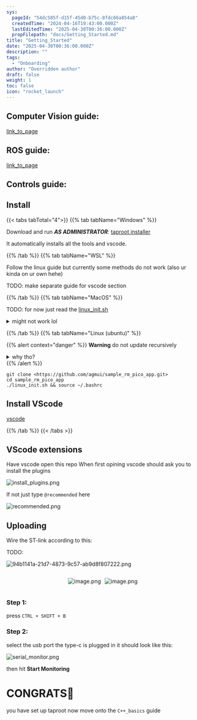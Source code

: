 ```yaml
---
sys:
  pageId: "54dc585f-d15f-45d0-b75c-8fdc66a854a8"
  createdTime: "2024-04-16T19:43:00.000Z"
  lastEditedTime: "2025-04-30T00:36:00.000Z"
  propFilepath: "docs/Getting_Started.md"
title: "Getting_Started"
date: "2025-04-30T00:36:00.000Z"
description: ""
tags:
  - "Onboarding"
author: "Overridden author"
draft: false
weight: 1
toc: false
icon: "rocket_launch"
---
```


## Computer Vision guide:

[link_to_page](86d45bc0-388b-4d26-8848-44f255f73d0e)

## ROS guide:

[link_to_page](3c76c1de-ec8f-46d6-8b0a-294005edc2d5)

## Controls guide:

## Install

{{< tabs tabTotal="4">}}
{{% tab tabName="Windows" %}}

Download and run _**AS ADMINISTRATOR**_: [taproot installer](https://github.com/Thornbots/TeachingFreshies/releases/tag/1.0)

It automatically installs all the tools and vscode.

{{% /tab %}}
{{% tab tabName="WSL" %}}

Follow the linux guide but currently some methods do not work (also ur kinda on ur own hehe)

TODO: make separate guide for vscode section

{{% /tab %}}
{{% tab tabName="MacOS" %}}

TODO: for now just read the [linux_init.sh](https://github.com/agmui/sample_rm_pico_app/blob/main/linux_init.sh)

<details>
<summary>might not work lol</summary>

`brew install libusb pkg-config`

Next install: [vscode](https://code.visualstudio.com/Download)

</details>

{{% /tab %}}
{{% tab tabName="Linux (ubuntu)" %}}

{{% alert context="danger" %}}
**Warning** do not update recursively
<details>
<summary>why tho?</summary>
There are some submodules that may go on for a while (like tinyusb) and I highly
recommend you don't need to get them.
If you want to see what submodules I update just look in `linux_init.sh`
</details>
{{% /alert %}}

```shell
git clone <https://github.com/agmui/sample_rm_pico_app.git>
cd sample_rm_pico_app
./linux_init.sh && source ~/.bashrc
```

## Install VScode

[vscode](https://code.visualstudio.com/Download)

{{% /tab %}}
{{< /tabs >}}

## VScode extensions

Have vscode open this repo
When first opining vscode should ask you to install the plugins

![install_plugins.png](https://prod-files-secure.s3.us-west-2.amazonaws.com/d518164a-d88e-44d1-a4ee-3adb3bd8bce0/89bd30f0-1825-4e77-867b-0a41ce370880/install_plugins.png?X-Amz-Algorithm=AWS4-HMAC-SHA256&X-Amz-Content-Sha256=UNSIGNED-PAYLOAD&X-Amz-Credential=ASIAZI2LB4664TAID24H%2F20250606%2Fus-west-2%2Fs3%2Faws4_request&X-Amz-Date=20250606T033925Z&X-Amz-Expires=3600&X-Amz-Security-Token=IQoJb3JpZ2luX2VjEHkaCXVzLXdlc3QtMiJHMEUCIEJh8v6AtED81Mv01mhFaK8mircnQ6UMNnCbEjF8lCa8AiEAz9nxjRE5QPno1Bv5TA3WZW1jqVXlOv%2FQxJrpjUOytoMq%2FwMIUhAAGgw2Mzc0MjMxODM4MDUiDJn%2FWfwxz1H%2F9tZ%2FJSrcAxqfFwVxkpw0Ma6USDGeF7bLJ4Bh1R6iKcpGFrcwim7qQzVCfghhnR1xRLB%2BaypZY9s1euWxnsa2O1SlsqIrDUn1%2Bj6zUrfAeIlQKRGri55A%2FX%2BufA1AdoGHmam4SICSKHRp3gZEhrciQx9vC8dPQmSZT3ym%2B0sBRAeUGs4FMhVU8HFlA3uglMqvL0I1n7uk9Oyp1uT%2B7wTwj3zwriM6yB1skbfZ94USmLewg80TTF31kr1ww5UWowRgs6l5Essi7ywdNRcFt5jrx63gZx7McdhMDMily31geeUZRi3ovaN2PWC7EC2kIHybuRPrA29pQ2eyJZf6xWHymiphznHZnA3AUG3yd51arz2NSwsjbCnMn6Eqpgk4Q34akorcpj518nnSZtsWi2vO4Yook55BRKNkNN%2BCzPeoV6Hv6pZxeS%2FHKKkM4RfmRgIzLr46MuFRsHE0YijNWdW8T7afLdNNlynihV%2Byqx0Wi5tcLK7obcgiANi7qUv67xmLH%2B9ORtolYQvYWNgpLeub%2BSrYYgIWml5OsMFU%2Fb3Ol%2FAG8SHOlbM0IpkZKxr1V7KZz6HaoLfuAmRsnauoVVO%2BWGJwWnBGMBJkrJzrklTDs7yaej1rdWcfgRBsdNvgbricjMQtMNH1iMIGOqUBJ8dlPC0yRWSnTZfnklr0o5WmlNPOqc5V3G7DNlnri5yYTZ10b9EPVhZTEGMqcxXP0x7JyExBnT0KmJe%2B2gjM5ITFOW2kx9Q4EWmeS09WxANWGy2k70wJ2ALR81xCh1yGzJNVcrtzLlVyrO35rS7%2F40uaIeFJcOSBDQIEfBqT%2FCHsMd4G%2BnqLMmMMGGROrkOBg%2F5JWiACfy5vb8NT6MsZXi1XCnZe&X-Amz-Signature=3a4d25c4c583502e273fde5af8d4fccaba6655caabdcccf5eb9e655041d04e9c&X-Amz-SignedHeaders=host&x-id=GetObject)

If not just type `@recommended` here  

![recommended.png](https://prod-files-secure.s3.us-west-2.amazonaws.com/d518164a-d88e-44d1-a4ee-3adb3bd8bce0/61e661e9-5d85-4dfc-be0d-8d2097a5e793/recommended.png?X-Amz-Algorithm=AWS4-HMAC-SHA256&X-Amz-Content-Sha256=UNSIGNED-PAYLOAD&X-Amz-Credential=ASIAZI2LB4664TAID24H%2F20250606%2Fus-west-2%2Fs3%2Faws4_request&X-Amz-Date=20250606T033925Z&X-Amz-Expires=3600&X-Amz-Security-Token=IQoJb3JpZ2luX2VjEHkaCXVzLXdlc3QtMiJHMEUCIEJh8v6AtED81Mv01mhFaK8mircnQ6UMNnCbEjF8lCa8AiEAz9nxjRE5QPno1Bv5TA3WZW1jqVXlOv%2FQxJrpjUOytoMq%2FwMIUhAAGgw2Mzc0MjMxODM4MDUiDJn%2FWfwxz1H%2F9tZ%2FJSrcAxqfFwVxkpw0Ma6USDGeF7bLJ4Bh1R6iKcpGFrcwim7qQzVCfghhnR1xRLB%2BaypZY9s1euWxnsa2O1SlsqIrDUn1%2Bj6zUrfAeIlQKRGri55A%2FX%2BufA1AdoGHmam4SICSKHRp3gZEhrciQx9vC8dPQmSZT3ym%2B0sBRAeUGs4FMhVU8HFlA3uglMqvL0I1n7uk9Oyp1uT%2B7wTwj3zwriM6yB1skbfZ94USmLewg80TTF31kr1ww5UWowRgs6l5Essi7ywdNRcFt5jrx63gZx7McdhMDMily31geeUZRi3ovaN2PWC7EC2kIHybuRPrA29pQ2eyJZf6xWHymiphznHZnA3AUG3yd51arz2NSwsjbCnMn6Eqpgk4Q34akorcpj518nnSZtsWi2vO4Yook55BRKNkNN%2BCzPeoV6Hv6pZxeS%2FHKKkM4RfmRgIzLr46MuFRsHE0YijNWdW8T7afLdNNlynihV%2Byqx0Wi5tcLK7obcgiANi7qUv67xmLH%2B9ORtolYQvYWNgpLeub%2BSrYYgIWml5OsMFU%2Fb3Ol%2FAG8SHOlbM0IpkZKxr1V7KZz6HaoLfuAmRsnauoVVO%2BWGJwWnBGMBJkrJzrklTDs7yaej1rdWcfgRBsdNvgbricjMQtMNH1iMIGOqUBJ8dlPC0yRWSnTZfnklr0o5WmlNPOqc5V3G7DNlnri5yYTZ10b9EPVhZTEGMqcxXP0x7JyExBnT0KmJe%2B2gjM5ITFOW2kx9Q4EWmeS09WxANWGy2k70wJ2ALR81xCh1yGzJNVcrtzLlVyrO35rS7%2F40uaIeFJcOSBDQIEfBqT%2FCHsMd4G%2BnqLMmMMGGROrkOBg%2F5JWiACfy5vb8NT6MsZXi1XCnZe&X-Amz-Signature=9ce88bd21c5d259028f316a679098fcf52e89905b6195077c3d41071b1e89b83&X-Amz-SignedHeaders=host&x-id=GetObject)

## Uploading

Wire the ST-link according to this:

TODO:

![94b1141a-21d7-4873-9c57-ab9d8f807222.png](https://prod-files-secure.s3.us-west-2.amazonaws.com/d518164a-d88e-44d1-a4ee-3adb3bd8bce0/e5fad17d-ab82-4300-9f4c-505ab4b1202c/94b1141a-21d7-4873-9c57-ab9d8f807222.png?X-Amz-Algorithm=AWS4-HMAC-SHA256&X-Amz-Content-Sha256=UNSIGNED-PAYLOAD&X-Amz-Credential=ASIAZI2LB4664TAID24H%2F20250606%2Fus-west-2%2Fs3%2Faws4_request&X-Amz-Date=20250606T033925Z&X-Amz-Expires=3600&X-Amz-Security-Token=IQoJb3JpZ2luX2VjEHkaCXVzLXdlc3QtMiJHMEUCIEJh8v6AtED81Mv01mhFaK8mircnQ6UMNnCbEjF8lCa8AiEAz9nxjRE5QPno1Bv5TA3WZW1jqVXlOv%2FQxJrpjUOytoMq%2FwMIUhAAGgw2Mzc0MjMxODM4MDUiDJn%2FWfwxz1H%2F9tZ%2FJSrcAxqfFwVxkpw0Ma6USDGeF7bLJ4Bh1R6iKcpGFrcwim7qQzVCfghhnR1xRLB%2BaypZY9s1euWxnsa2O1SlsqIrDUn1%2Bj6zUrfAeIlQKRGri55A%2FX%2BufA1AdoGHmam4SICSKHRp3gZEhrciQx9vC8dPQmSZT3ym%2B0sBRAeUGs4FMhVU8HFlA3uglMqvL0I1n7uk9Oyp1uT%2B7wTwj3zwriM6yB1skbfZ94USmLewg80TTF31kr1ww5UWowRgs6l5Essi7ywdNRcFt5jrx63gZx7McdhMDMily31geeUZRi3ovaN2PWC7EC2kIHybuRPrA29pQ2eyJZf6xWHymiphznHZnA3AUG3yd51arz2NSwsjbCnMn6Eqpgk4Q34akorcpj518nnSZtsWi2vO4Yook55BRKNkNN%2BCzPeoV6Hv6pZxeS%2FHKKkM4RfmRgIzLr46MuFRsHE0YijNWdW8T7afLdNNlynihV%2Byqx0Wi5tcLK7obcgiANi7qUv67xmLH%2B9ORtolYQvYWNgpLeub%2BSrYYgIWml5OsMFU%2Fb3Ol%2FAG8SHOlbM0IpkZKxr1V7KZz6HaoLfuAmRsnauoVVO%2BWGJwWnBGMBJkrJzrklTDs7yaej1rdWcfgRBsdNvgbricjMQtMNH1iMIGOqUBJ8dlPC0yRWSnTZfnklr0o5WmlNPOqc5V3G7DNlnri5yYTZ10b9EPVhZTEGMqcxXP0x7JyExBnT0KmJe%2B2gjM5ITFOW2kx9Q4EWmeS09WxANWGy2k70wJ2ALR81xCh1yGzJNVcrtzLlVyrO35rS7%2F40uaIeFJcOSBDQIEfBqT%2FCHsMd4G%2BnqLMmMMGGROrkOBg%2F5JWiACfy5vb8NT6MsZXi1XCnZe&X-Amz-Signature=e403d0c4a07b29e9d3b6864eef13ea6063401db993ea96519784c9534ed871ff&X-Amz-SignedHeaders=host&x-id=GetObject)

<div style="display: flex;flex-direction: row; column-gap:10px; max-width: 630px;justify-content: center;">
<div>

![image.png](https://prod-files-secure.s3.us-west-2.amazonaws.com/d518164a-d88e-44d1-a4ee-3adb3bd8bce0/210ecb78-1116-4d7b-b9b7-2292f66fa2c2/image.png?X-Amz-Algorithm=AWS4-HMAC-SHA256&X-Amz-Content-Sha256=UNSIGNED-PAYLOAD&X-Amz-Credential=ASIAZI2LB4665TRZC64G%2F20250606%2Fus-west-2%2Fs3%2Faws4_request&X-Amz-Date=20250606T033927Z&X-Amz-Expires=3600&X-Amz-Security-Token=IQoJb3JpZ2luX2VjEHkaCXVzLXdlc3QtMiJHMEUCIQC4Myh1mTPKph9TDJf6beN7kUmnj9%2BtGkyS8autZ3aAFQIgLMQUm%2Bcn73CmMUawlo08L%2BmmNyjf3E51%2B9UtD8zpFhwq%2FwMIUhAAGgw2Mzc0MjMxODM4MDUiDF%2Bm%2FvGvZv%2FzZahkOCrcA%2Fkey1gyH2iF5ARMpkVBR3ilJyYSXDgv1%2FaklxojA5GJptpS4EG0oiQQpW6aH4Fx1GIIq10IpJXlfBxqjm12kFpSkHQGkQf9O52r7J6MMBvk9fgofAPnsMlc8vUNXEuZoQUdN6mJPuXKILIeJvhEM00i8Jy3EEfymrCrKtG40reoKM9OPGo5ZltH%2FHxtvCAaY6aXGDE0U%2FDahkt9J4mmCQjQnAppNGrIY8Z8brMacIrhjkR7ELdWPDHlV3yAoC7RaxzRtXXN%2B%2FW48vs6ydEkjJNijW1u24kgxt0HOB0q%2BECyRZ9HXTipkT787Lq3IW2glQQyclPVLDnnCbOWeTk4w%2FDePpkzqfuhgznM3jWEHznuBsyJZ8%2BtH3PCzDGRUTwTqX%2BYTkZssS%2Fv5ZB00RnBNZm1iRjmL1AjsbUjuZwqNHKbYOPmsbEi2RKojlLTbsd7Qv5LmNVUdnkVJ%2F7p%2BBVZZ%2F1T2M1NPo5cx8W0rXp%2B3P6XMEcFZHLM%2BVb6kyk1mpn%2FVSMelSEFGKc6AQ934pRIoFEz%2FAY8tnPfuCkWTPJcSX4dgH4WQidOhGwUAo%2B7mGctOE%2BNebsdTD8%2F%2FCo%2F8iXRrbIhL3FX5ZDzATrGKKRR12ceb1o6%2FMlXFIoZ6xDcMKb4iMIGOqUBhgSufEIyU0YQ03j%2BwgAgMJKIR7wbbhkXrg0Wvtl%2Fq%2FTCHiaUuq78R0wV6JxqRFFeYOoXndJLutJmJRuT%2FZDUq%2BNJt0tZIu%2FRj6I1ifKoypIVhWpybo578%2B7znYhgWvgDNXM8iON2Gwsb2mSm1t2uiHAuTSbogk45QIkd%2FQIR%2FQFlvShxfTKk%2FrumGabrHdCch%2FJJDabQlq59sqRnl2LeSnaQdxyq&X-Amz-Signature=2f5cba54914b0436e671f8116b8cd47cc62f007de0a4619c94d1d4cbc36e5e82&X-Amz-SignedHeaders=host&x-id=GetObject)

</div>
<div>

![image.png](https://prod-files-secure.s3.us-west-2.amazonaws.com/d518164a-d88e-44d1-a4ee-3adb3bd8bce0/33a0fd0f-8ca6-4a86-8e09-26e95ded1fff/image.png?X-Amz-Algorithm=AWS4-HMAC-SHA256&X-Amz-Content-Sha256=UNSIGNED-PAYLOAD&X-Amz-Credential=ASIAZI2LB4662DBUE7BG%2F20250606%2Fus-west-2%2Fs3%2Faws4_request&X-Amz-Date=20250606T033928Z&X-Amz-Expires=3600&X-Amz-Security-Token=IQoJb3JpZ2luX2VjEHsaCXVzLXdlc3QtMiJIMEYCIQCQl%2Bo0JdkooDdasyx4YgX%2FazeVUHYeAooOLqOiymNTfwIhANG0bK2Pf2oVZWjtKarmvJNw4UuwF3wmI%2F6zHmjUCT19Kv8DCFQQABoMNjM3NDIzMTgzODA1Igy6dUz8twD4uqEzeaoq3APCk3KeF78t0PuwvY%2BXIb%2B%2FKqESLrLab%2FGMFucYyfHOvzJjnsOHdlsmSyULu4uophr8Ha8KI6Mzri%2BvN2LniMaJFeVfKz5hv5BxuN81r1GwQD0NIT4PfudCpR5Y4RHa4BpLEoFEM%2FcVv42hIJRaYZKOqLGp1FldN48MNgLbo3ZeX72yJ8LeLQ9wvLYvcJw3vbI1CP4KR8Gs3zAWAZ4wX9%2BTHtHWNR1dE3gFQdyvmiHu9THQPDS9IL%2FQHI02qRQ8UIqSaufK65Z4PaYpUnOIp20pY%2B3e8o8JQWm8pF1nQKv39dGS5pCZ8UFmx0B2Q5xjdKwLMYg7au%2Ba5XOaHVqtwfeG22HrLRBIjA0TPY0mohbH7ajgGJiCJl451%2BBa4ZYvmJ0j9LR7tLl4Dg7v7627vuL7BadIQ%2F2EZBNM67iH%2BwWUw2ebat49KFiYoX4SZ%2FaZ2MN6VT%2FlLcavV4BH4JiH%2F6HihWUCDx5bsDMKUQxL%2BPBdZObNxPrveiH53PToefkgULLSTowX0MKXmFu8p4v0fCyTNLdT3ZzV50Cb2S4rzkQblooOD1sQ3DZfLbuM%2Fkad9HWmHFHGschNYeIC3GWnFNXB9kp%2FM%2FRtOYgujUDagevj2dfU0s2CoU9C0kYgnzCwr4nCBjqkAaJikbJZWs2dFv1%2BSXZpdVMvfsiRdAuoUHPbSeuIUv2CHuVy%2FLRFJ4O75KRqtoHUq7f6ohC4zT7VNqW77iwVW6XlU8%2FiDk0rLEaCdYOmdR%2F0aYvdCrex1%2FzC%2BV7%2FZa4lHgtRyZgxfRflYsPqB04tG3zgk9F6%2FPeOkEovNMKw%2Fpi6vouii%2BNdPpTsvBq0u%2FKuDHofoE6d9s%2FmZ1rF7Q2S1V2wXDHc&X-Amz-Signature=e9276df3a2267b5284fbaf9185b9d19bc8fba771691939511c9ae3b6a0518e3c&X-Amz-SignedHeaders=host&x-id=GetObject)

</div>
</div>

### Step 1:

press `CTRL + SHIFT + B`

### Step 2:

select the usb port the type-c is plugged in it should look like this:

![serial_monitor.png](https://prod-files-secure.s3.us-west-2.amazonaws.com/d518164a-d88e-44d1-a4ee-3adb3bd8bce0/f03f4774-05d4-4393-b6a0-d5efb6d315ab/serial_monitor.png?X-Amz-Algorithm=AWS4-HMAC-SHA256&X-Amz-Content-Sha256=UNSIGNED-PAYLOAD&X-Amz-Credential=ASIAZI2LB4664TAID24H%2F20250606%2Fus-west-2%2Fs3%2Faws4_request&X-Amz-Date=20250606T033925Z&X-Amz-Expires=3600&X-Amz-Security-Token=IQoJb3JpZ2luX2VjEHkaCXVzLXdlc3QtMiJHMEUCIEJh8v6AtED81Mv01mhFaK8mircnQ6UMNnCbEjF8lCa8AiEAz9nxjRE5QPno1Bv5TA3WZW1jqVXlOv%2FQxJrpjUOytoMq%2FwMIUhAAGgw2Mzc0MjMxODM4MDUiDJn%2FWfwxz1H%2F9tZ%2FJSrcAxqfFwVxkpw0Ma6USDGeF7bLJ4Bh1R6iKcpGFrcwim7qQzVCfghhnR1xRLB%2BaypZY9s1euWxnsa2O1SlsqIrDUn1%2Bj6zUrfAeIlQKRGri55A%2FX%2BufA1AdoGHmam4SICSKHRp3gZEhrciQx9vC8dPQmSZT3ym%2B0sBRAeUGs4FMhVU8HFlA3uglMqvL0I1n7uk9Oyp1uT%2B7wTwj3zwriM6yB1skbfZ94USmLewg80TTF31kr1ww5UWowRgs6l5Essi7ywdNRcFt5jrx63gZx7McdhMDMily31geeUZRi3ovaN2PWC7EC2kIHybuRPrA29pQ2eyJZf6xWHymiphznHZnA3AUG3yd51arz2NSwsjbCnMn6Eqpgk4Q34akorcpj518nnSZtsWi2vO4Yook55BRKNkNN%2BCzPeoV6Hv6pZxeS%2FHKKkM4RfmRgIzLr46MuFRsHE0YijNWdW8T7afLdNNlynihV%2Byqx0Wi5tcLK7obcgiANi7qUv67xmLH%2B9ORtolYQvYWNgpLeub%2BSrYYgIWml5OsMFU%2Fb3Ol%2FAG8SHOlbM0IpkZKxr1V7KZz6HaoLfuAmRsnauoVVO%2BWGJwWnBGMBJkrJzrklTDs7yaej1rdWcfgRBsdNvgbricjMQtMNH1iMIGOqUBJ8dlPC0yRWSnTZfnklr0o5WmlNPOqc5V3G7DNlnri5yYTZ10b9EPVhZTEGMqcxXP0x7JyExBnT0KmJe%2B2gjM5ITFOW2kx9Q4EWmeS09WxANWGy2k70wJ2ALR81xCh1yGzJNVcrtzLlVyrO35rS7%2F40uaIeFJcOSBDQIEfBqT%2FCHsMd4G%2BnqLMmMMGGROrkOBg%2F5JWiACfy5vb8NT6MsZXi1XCnZe&X-Amz-Signature=b9747f0bac012b720b9d8bf30985c70dba8347f78c1a8f4bd72aacfb8fdca7c0&X-Amz-SignedHeaders=host&x-id=GetObject)

then hit **Start Monitoring**

# CONGRATS🎉

you have set up taproot now move onto the `C++_basics` guide

